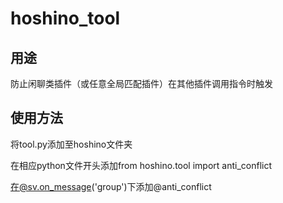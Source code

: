 # hoshino_tool

## 用途

防止闲聊类插件（或任意全局匹配插件）在其他插件调用指令时触发

## 使用方法

将tool.py添加至hoshino文件夹

在相应python文件开头添加from hoshino.tool import anti_conflict

在@sv.on_message('group')下添加@anti_conflict
